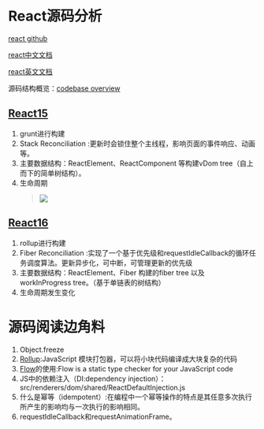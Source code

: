 # React源码分析
[react github](https://github.com/facebook/react)

[react中文文档](https://react.docschina.org/)

[react英文文档](https://reactjs.org/)

源码结构概览：[codebase overview](https://reactjs.org/docs/codebase-overview.html)

## [React15]()
1. grunt进行构建
2. Stack Reconciliation :更新时会锁住整个主线程，影响页面的事件响应、动画等。
3. 主要数据结构：ReactElement、ReactComponent 等构建vDom tree（自上而下的简单树结构）。
4. 生命周期
    > ![](https://pic2.zhimg.com/80/v2-60e8649b6b3aa27c91be6243b3c03db1_hd.jpg)

## [React16]()
1. rollup进行构建
2. Fiber Reconciliation :实现了一个基于优先级和requestIdleCallback的循环任务调度算法。更新异步化，可中断，可管理更新的优先级
3. 主要数据结构：ReactElement、Fiber 构建的fiber tree 以及 workInProgress tree。（基于单链表的树结构）
4. 生命周期发生变化


# 源码阅读边角料
1. Object.freeze
2. [Rollup](https://www.rollupjs.com/guide/zh):JavaScript 模块打包器，可以将小块代码编译成大块复杂的代码
3. [Flow](https://flow.org/en/)的使用:Flow is a static type checker for your JavaScript code
4. JS中的依赖注入（DI:dependency injection）：src/renderers/dom/shared/ReactDefaultInjection.js
5. 什么是幂等（idempotent）:在编程中一个幂等操作的特点是其任意多次执行所产生的影响均与一次执行的影响相同。
6. requestIdleCallback和requestAnimationFrame。

